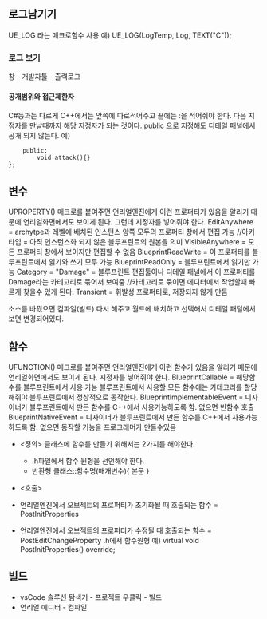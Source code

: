 ## 로그남기기
UE_LOG 라는 매크로함수 사용
예) UE_LOG(LogTemp, Log, TEXT("C"));

### 로그 보기
창 - 개발자툴 - 출력로그

#### 공개범위와 접근제한자
C#등과는 다르게 C++에서는 앞쪽에 따로적어주고 끝에는 :을 적어줘야 한다.
다음 지정자를 만날때까지 해당 지정자가 되는 것이다.
public 으로 지정해도 디테일 패널에서 공개 되지 않는다.
예)
```class CppClass{
    public:
        void attack(){}
};
```


## 변수
UPROPERTY()
매크로를 붙여주면 언리얼엔진에게 이런 프로퍼티가 있음을 알리기 때문에 언리얼화면에서도 보이게 된다.
그런데 지정자를 넣어줘야 한다.
EditAnywhere = archytpe과 레벨에 배치된 인스턴스 양쪽 모두의 프로퍼티 창에서 편집 가능
    //아키타입 = 아직 인스턴스화 되지 않은 블루프린트의 원본을 의미
VisibleAnywhere = 모든 프로퍼티 창에서 보이지만 편집할 수 없음
BlueprintReadWrite = 이 프로퍼티를 블루프린트에서 읽기와 쓰기 모두 가능
BlueprintReadOnly = 블루프린트에서 읽기만 가능
Category = "Damage" = 블루프린트 편집툴이나 디테일 패널에서 이 프로퍼티를 Damage라는 카테고리로 묶어서 보여줌
    //카테고리로 묶이면 에디터에서 작업할때 빠르게 찾을수 있게 된다.
Transient = 휘발성 프로퍼티로, 저장되지 않게 만듬

소스를 바꿨으면 컴파일(빌드) 다시 해주고 월드에 배치하고 선택해서 디테일 패털에서 보면 변경되어있다.


## 함수
UFUNCTION()
매크로를 붙여주면 언리얼엔진에게 이런 함수가 있음을 알리기 때문에 언리얼화면에서도 보이게 된다.
지정자를 넣어줘야 한다.
BlueprintCallable = 해당함수를 블루프린트에서 사용 가능
    블루프린트에서 사용할 모든 함수에는 카테고리를 할당해줘야 블루프린트에서 정상적으로 동작한다.
BlueprintImplementableEvent = 디자이너가 블루프린트에서 만든 함수를 C++에서 사용가능하도록 함. 없으면 빈함수 호출
BlueprintNativeEvent = 디자이너가 블루프린트에서 만든 함수를 C++에서 사용가능하도록 함. 없으면 동작할 기능을 프로그래머가 만들수있음

- <정의>
클래스에 함수를 만들기 위해서는 2가지를 해야한다.
    - .h파일에서 함수 원형을 선언해야 한다.
    - 반환형 클래스::함수명(매개변수){
        본문
        }

- <호출>

- 언리얼엔진에서 오브젝트의 프로퍼티가 초기화될 때 호출되는 함수 = PostInitProperties
- 언리얼엔진에서 오브젝트의 프로퍼티가 수정될 때 호출되는 함수 = PostEditChangeProperty
 .h에서 함수원형 예) virtual void PostInitProperties() override;

## 빌드

- vsCode 솔루션 탐색기 - 프로젝트 우클릭 - 빌드
- 언리얼 에디터 - 컴파일